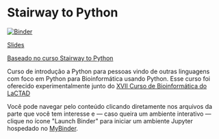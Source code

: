 # Stairway to Python

[![Binder](https://mybinder.org/badge.svg)](https://mybinder.org/v2/gh/LaCTAD/stairway-to-biopython/master)

[Slides](http://bit.ly/lactad-bio)

[Baseado no curso Stairway to Python](https://github.com/fbidu/stairway-to-python)

Curso de introdução a Python para pessoas vindo de outras linguagens com foco em Python para Bioinformática usando Python. Esse curso foi oferecido experimentalmente junto do [XVII Curso de Bioinformática do LaCTAD](https://www.lactad.unicamp.br/br/eventos/xvii-curso-de-bioinformatica/)

Você pode navegar pelo conteúdo clicando diretamente nos arquivos da parte que você tem interesse e — caso queira um ambiente interativo — clique no ícone "Launch Binder" para iniciar um ambiente Jupyter hospedado no [MyBinder](https://mybinder.org/).
